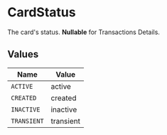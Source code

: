 # CardStatus

The card's status. **Nullable** for Transactions Details.


## Values

| Name        | Value       |
| ----------- | ----------- |
| `ACTIVE`    | active      |
| `CREATED`   | created     |
| `INACTIVE`  | inactive    |
| `TRANSIENT` | transient   |